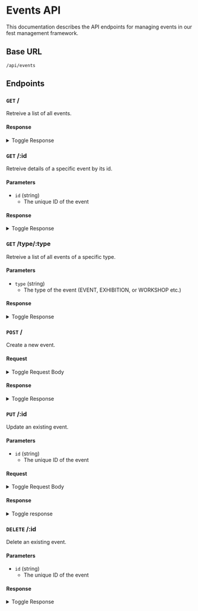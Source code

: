 # Events API

This documentation describes the API endpoints for managing events in our fest management framework.

## Base URL

`/api/events`

## Endpoints

### `GET` /

Retreive a list of all events.

#### Response

<details>
<summary> Toggle Response </summary>

```json
{
  "events": [
    {
      "_id": "5349b4ddd2781d08c09890f3",
      "name": "Music Festival",
      "type": "EVENT",
      "summary": "A lively music festival with various bands and artists.",
      "description": "Join us for a day filled with music, food, and fun.",
      "venue": "City Park",
      "timeline": [
        {
          "time": "2023-10-15T14:00:00Z",
          "venue": "Main Stage",
          "description": "Opening ceremony and first performance."
        },
        {
          "time": "2023-10-15T18:00:00Z",
          "venue": "Food Court",
          "description": "Enjoy a variety of delicious cuisines."
        },
        {
          "time": "2023-10-15T20:00:00Z",
          "venue": "Main Stage",
          "description": "Headlining act and fireworks show."
        }
      ],
      "image": "https://fake-url.com/music_festival.jpg",
      "organisation": "5f7f2b9a4f3d1e0b1c9b4c7a"
    },
    {
      "_id": "5349b4ddd2781d08c09890f3",
      "name": "Art Exhibition",
      "type": "EXHIBITION",
      "summary": "An exhibition showcasing contemporary art pieces.",
      "description": "Explore the world of modern art through various paintings and sculptures.",
      "venue": "Art Gallery",
      "timeline": [
        {
          "time": "2023-11-05T10:00:00Z",
          "venue": "Gallery Entrance",
          "description": "Exhibition opening and welcome reception."
        },
        {
          "time": "2023-11-05T15:00:00Z",
          "venue": "Exhibition Halls",
          "description": "Guided tour of the art pieces."
        },
        {
          "time": "2023-11-05T18:00:00Z",
          "venue": "Gallery Courtyard",
          "description": "Closing ceremony and art auction."
        }
      ],
      "image": "https://fake-url.com/art_exhibition.jpg",
      "organisation": "5f7f2b9a4f3d1e0b1c9b4c7a"
    }
  ]
}
```

</details>

### `GET` /:id

Retreive details of a specific event by its id.

#### Parameters

- `id` (string)
  - The unique ID of the event

#### Response

<details>
<summary> Toggle Response </summary>

```json
{
  "event": {
    "_id": "5349b4ddd2781d08c09890f3",
    "name": "Art Exhibition",
    "type": "EXHIBITION",
    "summary": "An exhibition showcasing contemporary art pieces.",
    "description": "Explore the world of modern art through various paintings and sculptures.",
    "venue": "Art Gallery",
    "timeline": [
      {
        "time": "2023-11-05T10:00:00Z",
        "venue": "Gallery Entrance",
        "description": "Exhibition opening and welcome reception."
      },
      {
        "time": "2023-11-05T15:00:00Z",
        "venue": "Exhibition Halls",
        "description": "Guided tour of the art pieces."
      },
      {
        "time": "2023-11-05T18:00:00Z",
        "venue": "Gallery Courtyard",
        "description": "Closing ceremony and art auction."
      }
    ],
    "image": "https://fake-url.com/art_exhibition.jpg",
    "organisation": "5f7f2b9a4f3d1e0b1c9b4c7a"
  }
}
```

</details>

### `GET` /type/:type

Retreive a list of all events of a specific type.

#### Parameters

- `type` (string)
  - The type of the event (EVENT, EXHIBITION, or WORKSHOP etc.)

#### Response

<details>
<summary> Toggle Response </summary>

```json
{
  "event": {
    "_id": "5349b4ddd2781d08c09890f3",
    "name": "Art Exhibition",
    "type": "EXHIBITION",
    "summary": "An exhibition showcasing contemporary art pieces.",
    "description": "Explore the world of modern art through various paintings and sculptures.",
    "venue": "Art Gallery",
    "timeline": [
      {
        "time": "2023-11-05T10:00:00Z",
        "venue": "Gallery Entrance",
        "description": "Exhibition opening and welcome reception."
      },
      {
        "time": "2023-11-05T15:00:00Z",
        "venue": "Exhibition Halls",
        "description": "Guided tour of the art pieces."
      },
      {
        "time": "2023-11-05T18:00:00Z",
        "venue": "Gallery Courtyard",
        "description": "Closing ceremony and art auction."
      }
    ],
    "image": "https://fake-url.com/art_exhibition.jpg",
    "organisation": "5f7f2b9a4f3d1e0b1c9b4c7a"
  }
}
```

</details>

### `POST` /

Create a new event.

#### Request

<details>
<summary> Toggle Request Body </summary>

```json
{
  "event": {
    "name": "Art Exhibition",
    "type": "EXHIBITION",
    "summary": "An exhibition showcasing contemporary art pieces.",
    "description": "Explore the world of modern art through various paintings and sculptures.",
    "venue": "Art Gallery",
    "timeline": [
      {
        "time": "2023-11-05T10:00:00Z",
        "venue": "Gallery Entrance",
        "description": "Exhibition opening and welcome reception."
      },
      {
        "time": "2023-11-05T15:00:00Z",
        "venue": "Exhibition Halls",
        "description": "Guided tour of the art pieces."
      },
      {
        "time": "2023-11-05T18:00:00Z",
        "venue": "Gallery Courtyard",
        "description": "Closing ceremony and art auction."
      }
    ],
    "image": "https://fake-url.com/art_exhibition.jpg",
    "organisation": "5f7f2b9a4f3d1e0b1c9b4c7a"
  }
}
```

</details>

#### Response

<details>
<summary>  Toggle Response </summary>

```json
{
  "event": {
    "_id": "5349b4ddd2781d08c09890f3",
    "name": "Art Exhibition",
    "type": "EXHIBITION",
    "summary": "An exhibition showcasing contemporary art pieces.",
    "description": "Explore the world of modern art through various paintings and sculptures.",
    "venue": "Art Gallery",
    "timeline": [
      {
        "time": "2023-11-05T10:00:00Z",
        "venue": "Gallery Entrance",
        "description": "Exhibition opening and welcome reception."
      },
      {
        "time": "2023-11-05T15:00:00Z",
        "venue": "Exhibition Halls",
        "description": "Guided tour of the art pieces."
      },
      {
        "time": "2023-11-05T18:00:00Z",
        "venue": "Gallery Courtyard",
        "description": "Closing ceremony and art auction."
      }
    ],
    "image": "https://fake-url.com/art_exhibition.jpg",
    "organisation": "5f7f2b9a4f3d1e0b1c9b4c7a"
  }
}
```

</details>

### `PUT` /:id

Update an existing event.

#### Parameters

- `id` (string)
  - The unique ID of the event

#### Request

<details>
<summary> Toggle Request Body </summary>

```json
{
  "event": {
    "_id": "5349b4ddd2781d08c09890f3",
    "name": "Art Exhibition",
    "type": "EXHIBITION",
    "summary": "An exhibition showcasing contemporary art pieces.",
    "description": "Explore the world of modern art through various paintings and sculptures.",
    "venue": "Art Gallery",
    "timeline": [
      {
        "time": "2023-11-05T10:00:00Z",
        "venue": "Gallery Entrance",
        "description": "Exhibition opening and welcome reception."
      },
      {
        "time": "2023-11-05T15:00:00Z",
        "venue": "Exhibition Halls",
        "description": "Guided tour of the art pieces."
      },
      {
        "time": "2023-11-05T18:00:00Z",
        "venue": "Gallery Courtyard",
        "description": "Closing ceremony and art auction."
      }
    ],
    "image": "https://fake-url.com/art_exhibition.jpg",
    "organisation": "5f7f2b9a4f3d1e0b1c9b4c7a"
  }
}
```

</details>

#### Response

<details>
<summary> Toggle response </summary>

```json
{
  "event": {
    "_id": "5349b4ddd2781d08c09890f3",
    "name": "Art Exhibition",
    "type": "EXHIBITION",
    "summary": "An exhibition showcasing contemporary art pieces.",
    "description": "Explore the world of modern art through various paintings and sculptures.",
    "venue": "Art Gallery",
    "timeline": [
      {
        "time": "2023-11-05T10:00:00Z",
        "venue": "Gallery Entrance",
        "description": "Exhibition opening and welcome reception."
      },
      {
        "time": "2023-11-05T15:00:00Z",
        "venue": "Exhibition Halls",
        "description": "Guided tour of the art pieces."
      },
      {
        "time": "2023-11-05T18:00:00Z",
        "venue": "Gallery Courtyard",
        "description": "Closing ceremony and art auction."
      }
    ],
    "image": "https://fake-url.com/art_exhibition.jpg",
    "organisation": "5f7f2b9a4f3d1e0b1c9b4c7a"
  }
}
```

</details>

### `DELETE` /:id

Delete an existing event.

#### Parameters

- `id` (string)
  - The unique ID of the event

#### Response

<details>
<summary> Toggle Response </summary>

```json
{
  "event": {
    "_id": "5349b4ddd2781d08c09890f3",
    "name": "Art Exhibition",
    "type": "EXHIBITION",
    "summary": "An exhibition showcasing contemporary art pieces.",
    "description": "Explore the world of modern art through various paintings and sculptures.",
    "venue": "Art Gallery",
    "timeline": [
      {
        "time": "2023-11-05T10:00:00Z",
        "venue": "Gallery Entrance",
        "description": "Exhibition opening and welcome reception."
      },
      {
        "time": "2023-11-05T15:00:00Z",
        "venue": "Exhibition Halls",
        "description": "Guided tour of the art pieces."
      },
      {
        "time": "2023-11-05T18:00:00Z",
        "venue": "Gallery Courtyard",
        "description": "Closing ceremony and art auction."
      }
    ],
    "image": "https://fake-url.com/art_exhibition.jpg",
    "organisation": "5f7f2b9a4f3d1e0b1c9b4c7a"
  }
}
```

</details>

